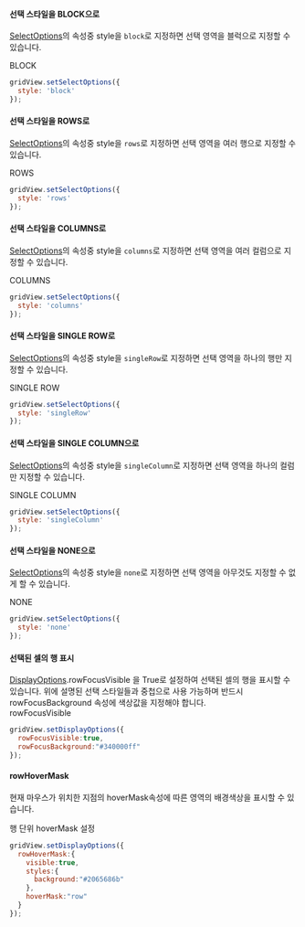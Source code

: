 #### 선택 스타일을 BLOCK으로

[SelectOptions](http://help.realgrid.com/api/types/SelectOptions/)의 속성중 style을 `block`로 지정하면 선택 영역을 블럭으로 지정할 수 있습니다.  

<a class="btn primary small round lowercase" id="btnSetBlock">BLOCK</a>

```js
gridView.setSelectOptions({
  style: 'block'
});
```

#### 선택 스타일을 ROWS로

[SelectOptions](http://help.realgrid.com/api/types/SelectOptions/)의 속성중 style을 `rows`로 지정하면 선택 영역을 여러 행으로 지정할 수 있습니다.  

<a class="btn primary small round lowercase" id="btnSetRows">ROWS</a>

```js
gridView.setSelectOptions({
  style: 'rows'
});
```

#### 선택 스타일을 COLUMNS로

[SelectOptions](http://help.realgrid.com/api/types/SelectOptions/)의 속성중 style을 `columns`로 지정하면 선택 영역을 여러 컬럼으로 지정할 수 있습니다.  

<a class="btn primary small round lowercase" id="btnSetColumns">COLUMNS</a>

```js
gridView.setSelectOptions({
  style: 'columns'
});
```

#### 선택 스타일을 SINGLE ROW로

[SelectOptions](http://help.realgrid.com/api/types/SelectOptions/)의 속성중 style을 `singleRow`로 지정하면 선택 영역을 하나의 행만 지정할 수 있습니다.  

<a class="btn primary small round lowercase" id="btnSetSingleRow">SINGLE ROW</a>

```js
gridView.setSelectOptions({
  style: 'singleRow'
});
```

#### 선택 스타일을 SINGLE COLUMN으로

[SelectOptions](http://help.realgrid.com/api/types/SelectOptions/)의 속성중 style을 `singleColumn`로 지정하면 선택 영역을 하나의 컬럼만 지정할 수 있습니다.  

<a class="btn primary small round lowercase" id="btnSetSingleColumn">SINGLE COLUMN</a>

```js
gridView.setSelectOptions({
  style: 'singleColumn'
});
```

#### 선택 스타일을 NONE으로

[SelectOptions](http://help.realgrid.com/api/types/SelectOptions/)의 속성중 style을 `none`로 지정하면 선택 영역을 아무것도 지정할 수 없게 할 수 있습니다.  

<a class="btn primary small round lowercase" id="btnSetNone">NONE</a>

```js
gridView.setSelectOptions({
  style: 'none'
});
```

#### 선택된 셀의 행 표시

[DisplayOptions](http://help.realgrid.com/api/types/DisplayOptions/).rowFocusVisible 을 True로 설정하여 선택된 셀의 행을 표시할 수 있습니다. 위에 설명된 선택 스타일들과 중첩으로 사용 가능하며 반드시 rowFocusBackground 속성에 색상값을 지정해야 합니다.  
<a class="btn primary small round lowercase" id="btnSetRowFocusVisible">rowFocusVisible</a>

```js
gridView.setDisplayOptions({
  rowFocusVisible:true, 
  rowFocusBackground:"#340000ff"
});
```

#### rowHoverMask

현재 마우스가 위치한 지점의 hoverMask속성에 따른 영역의 배경색상을 표시할 수 있습니다.  

<a class="btn primary small round lowercase" id="btnSetRowHoverMask">행 단위 hoverMask 설정</a>

```js
gridView.setDisplayOptions({
  rowHoverMask:{
    visible:true,
    styles:{
      background:"#2065686b"
    },
    hoverMask:"row"
  }
});
```

<script>
  $('#btnSetBlock').click(function() {
    gridView.setSelectOptions({
      style: 'block'
    });
  });

  $('#btnSetNone').click(function() {
    gridView.setSelectOptions({
      style: 'none'
    });
  });


  $('#btnSetRows').click(function() {
    gridView.setSelectOptions({
      style: 'rows'
    });
  });


  $('#btnSetColumns').click(function() {
    gridView.setSelectOptions({
      style: 'columns'
    });
  });

  $('#btnSetSingleRow').click(function() {
    gridView.setSelectOptions({
      style: 'singleRow'
    });
  });

  $('#btnSetSingleColumn').click(function() {
    gridView.setSelectOptions({
      style: 'singleColumn'
    });
  });

  $('#btnSetRowFocusVisible').click(function() {
    gridView.setDisplayOptions({
      rowFocusVisible:true, 
      rowFocusBackground:"#340000ff"
    });
  });

  $('#btnSetRowHoverMask').click(function() {
    gridView.setDisplayOptions({
      rowHoverMask:{
        visible:true,
        styles:{
          background:"#2065686b"
        },
        hoverMask:"row"
      }
    });
  });
</script>
